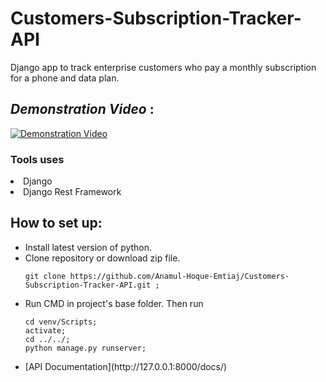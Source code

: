 # Customers-Subscription-Tracker-API
Django app to track enterprise customers who pay a monthly subscription for a phone and data plan.

## _Demonstration Video_ :

[![Demonstration Video](https://img.youtube.com/vi/RHgY-eYk3FQ/0.jpg)](http://www.youtube.com/watch?v=RHgY-eYk3FQ)

### Tools uses 
<li>Django</li>
<li>Django Rest Framework </li>

## How to set up:
  <ul>
  <li>Install latest version of python.
  <li>Clone repository or download zip file.

  ```
  git clone https://github.com/Anamul-Hoque-Emtiaj/Customers-Subscription-Tracker-API.git ;

  ```
  <li> Run CMD in project's base folder. Then run

```
cd venv/Scripts;
activate;
cd ../../;
python manage.py runserver;

```
<li> [API Documentation](http://127.0.0.1:8000/docs/)
</ul>